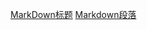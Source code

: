 [MarkDown标题](https://github.com/138436724/138436724.github.io/blob/main/Markdown-%E6%AE%B5%E8%90%BD.md)
[Markdown段落](https://github.com/138436724/138436724.github.io/blob/main/Markdown-%E6%AE%B5%E8%90%BD.md)
